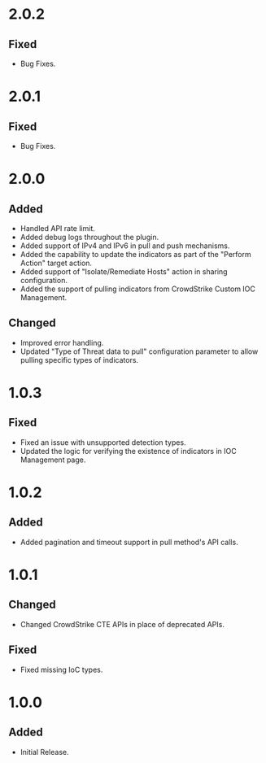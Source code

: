 # 2.0.2
## Fixed
- Bug Fixes.

# 2.0.1
## Fixed
- Bug Fixes.

# 2.0.0
## Added
- Handled API rate limit.
- Added debug logs throughout the plugin.
- Added support of IPv4 and IPv6 in pull and push mechanisms.
- Added the capability to update the indicators as part of the "Perform Action" target action.
- Added support of "Isolate/Remediate Hosts" action in sharing configuration.
- Added the support of pulling indicators from CrowdStrike Custom IOC Management.
## Changed
- Improved error handling.
- Updated "Type of Threat data to pull" configuration parameter to allow pulling specific types of indicators.

# 1.0.3
## Fixed
- Fixed an issue with unsupported detection types.
- Updated the logic for verifying the existence of indicators in IOC Management page.

# 1.0.2
## Added
- Added pagination and timeout support in pull method's API calls.

# 1.0.1
## Changed
- Changed CrowdStrike CTE APIs in place of deprecated APIs.
## Fixed
- Fixed missing IoC types.

# 1.0.0
## Added
- Initial Release.